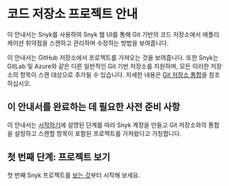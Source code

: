 # 코드 저장소 프로젝트 안내

이 안내서는 Snyk를 사용하여 Snyk 웹 UI를 통해 Git 기반의 코드 저장소에서 애플리케이션 취약점을 스캔하고 관리하며 수정하는 방법을 보여줍니다.

이 안내서는 GitHub 저장소에서 프로젝트를 가져오는 것을 보여줍니다. 또한 Snyk는 GitLab 및 Azure와 같은 다른 일반적인 Git 기반 저장소를 지원하며, 모든 이러한 저장소의 항목이 스캔 대상으로 추가될 수 있습니다. 자세한 내용은 [Git 저장소 통합](../../scm-ide-and-ci-cd-integrations/snyk-scm-integrations/)을 참조하십시오.

## 이 안내서를 완료하는 데 필요한 사전 준비 사항

이 안내서는 [시작하기](../../getting-started/)에 설명된 단계를 따라 Snyk 계정을 만들고 Git 저장소와의 통합을 설정하고 스캔할 항목이 포함된 프로젝트를 가져왔다고 가정합니다.

## 첫 번째 단계: 프로젝트 보기

첫 번째 Snyk 프로젝트를 [보는 것](view-your-first-snyk-projects.md)부터 시작해 보세요.
